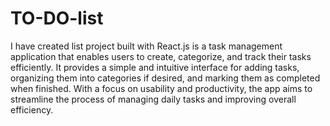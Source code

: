 # TO-DO-list
I have created list project built with React.js is a task management application that enables users to create, categorize, and track their tasks efficiently. It provides a simple and intuitive interface for adding tasks, organizing them into categories if desired, and marking them as completed when finished. With a focus on usability and productivity, the app aims to streamline the process of managing daily tasks and improving overall efficiency.
